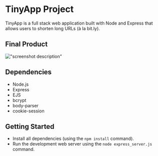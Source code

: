# TinyApp Project

TinyApp is a full stack web application built with Node and Express that allows users to shorten long URLs (à la bit.ly).

## Final Product



!["screenshot description"](#)

## Dependencies

- Node.js
- Express
- EJS
- bcrypt
- body-parser
- cookie-session

## Getting Started

- Install all dependencies (using the `npm install` command).
- Run the development web server using the `node express_server.js` command.
